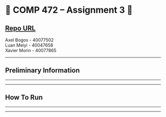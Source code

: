 # :beers: COMP 472 – Assignment 3 :tiger:

[Repo URL](https://github.com/AxelBogos/COMP472_A3) <br>
---

Axel Bogos - 40077502 <br>
Luan Meiyi - 40047658 <br>
Xavier Morin - 40077865

---

## Preliminary Information
---

---

## How To Run 
---

---

